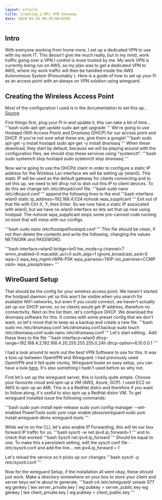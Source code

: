 ```yaml
---
layout: article
title: Creating a RPi VPN Gateway
date: 2020-04-28 09:39:00+0200
---
```

## Intro 
With everyone working from home more, I set up a dedicated VPN to use with my work IT. This deosn't give me much really, but in my mind, work traffic going over a VPN I control is more trusted by me.
My work VPN is currently being run on AWS, so my plan was to get a dedicated VPN to AWS, where my work traffic will then be handled inside the AWS Autonomous System (Presumably
). Here is a guide of how to set up your Pi as an access point with an always on VPN solution using wireguard.

## Creating the Wireless Access Point
Most of the configuration I used is in the documentation to set this up.. [Source](https://www.raspberrypi.org/documentation/configuration/wireless/access-point.md). 

First things first, plug your Pi in and update it, this can take a bit of time...
'''bash
sudo apt-get update
sudo apt-get upgrade
'''
We're going to use Hostapd (Wifi Access Point) and Dnsmasq (DHCP) for our access point and DHCP. If you're not sure what these are, give them a google! 
'''bash
sudo apt-get -y install hostapd
sudo apt-get -y install dnsmasq
'''
When these download, they start by default, because we will be playing around with the configuration files, we should stop these services using "systemctl".
'''bash
sudo systemctl stop hostapd
sudo systemctl stop dnsmasq
'''

Now we're going to use the DHCPd client in order to configure a static IP address for the Wireless Lan interface we will be setting up (wlan0). This static IP will be used as the default gateway for clients connecting and to set this up, we need to tell dhcp not to dish out this IP to client devices. 
To do this we change teh /etc/dhcpd/conf file.
'''bash
sudo nano /etc/dhcpcd.conf
'''
append the following lines to the end
'''bash
interface wlan0
        static ip_address=192.168.4.1/24
        nohook wpa_supplicant
'''
Exit out of that file with Ctrl-X, Y, then Enter. So we now have a static IP assoicated with wlan0, but we have no wlan0 interface so lets set that up now using hostpad. The nohook wpa_supplicant stops some pre-canned code running on boot that will mess with our configs.

'''bash
sudo nano /etc/hostapd/hostapd.conf
'''
This file should be clean, if not then delete the contents and write the following, changing the values NETWORK and PASSWORD.

'''bash
interface=wlan0
bridge=br0
hw_mode=g
channel=7
wmm_enabled=0
macaddr_acl=0
auth_algs=1
ignore_broadcast_ssid=0
wpa=2
wpa_key_mgmt=WPA-PSK
wpa_pairwise=TKIP
rsn_pairwise=CCMP
ssid=<NETWORK>
wpa_passphrase=<PASSWORD>
'''

## WireGuard Setup

That should be the config for your wireless access point. We haven't started the hostpad daemon yet so this won't be visible when you search for available WiFi networks, but even if you could connect, we haven't actually set up our DHCP server, so no clients would get IP address, therefore no connectivity.
Next on the list then, let's configure DHCP. We download the dnsmasq software for this. It comes with some preset config that we don't want, so let's move that to keep as a backup and create a new file.
'''bash
sudo mv /etc/dnsmasq.conf /etc/dnsmasq.conf.backup
sudo touch /etc/dnsmasq.conf
sudo nano /etc/dnsmasq.conf
'''
Let's start editing.. Add these lines to the file
'''bash
interface=wlan0
        dhcp-range=192.168.4.2,192.168.4.20,255.255.255.0,24h
        dhcp-option=6,10.0.0.1
'''

I had a look around to work out the best VPN Software to use for this. It was a toss up between OpenVPN and Wireguard. I had previously used OpenVPN and it felt quite clunky, Wireguard boast an easy setup, you can have a look [here](https://www.wireguard.com/). It's also something I hadn't used before so why not.

First let's set up the wireguard server, this is luckily quite simple. Choose your favourite cloud and spin up a VM (AWS, Azure, GCP). I used EC2 on AWS to spin up an AMI. This is a a RedHat distro and therefore if you want to follow along, it's useful to also spin up a RedHat distro VM. To get wireguard installed issue the following commands:

'''bash
sudo yum install epel-release
sudo yum config-manager --set-enabled PowerTools
sudo yum copr enable jdoss/wireguard
sudo yum install wireguard-dkms wireguard-tools
'''

While we're on the CLI, let's also enable IP Forwarding, this will let our box forward IP traffic for us. 
'''bash
sysctl -w net.ipv4.ip_forward=1
''' 
and to check that worked 
'''bash
Sysctl net.ipv4.ip_forward
'''
Should be equal to one.
To make this a persistent setting, edit the sysctl conf file - /etc/sysctl.conf and add the line...
net.ipv4.ip_forward = 1

Let's reload the service so it picks up our changes
'''bash 
sysctl -p /etc/sysctl.conf
'''

Now for the wireguard Setup, if the installation all went okay, these should just work. Make a directory somewhere on your box to store your client and server keys we're about to generate.
'''bash
cd /etc/wireguard/
umask 077 
wg genkey | tee server_private.key | wg pubkey > server_public.key
wg genkey | tee client_private.key | wg pubkey > client_public.key
'''






